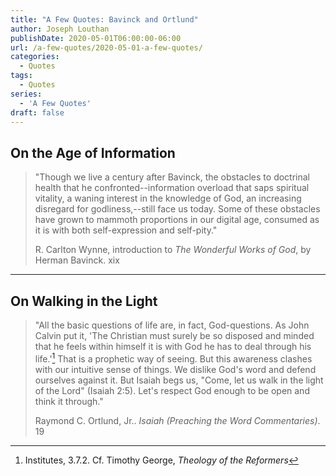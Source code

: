 ```yaml
---
title: "A Few Quotes: Bavinck and Ortlund"
author: Joseph Louthan
publishDate: 2020-05-01T06:00:00-06:00
url: /a-few-quotes/2020-05-01-a-few-quotes/
categories:
  - Quotes
tags:
  - Quotes
series:
  - 'A Few Quotes'
draft: false
---
```


## On the Age of Information

> "Though we live a century after Bavinck, the obstacles to doctrinal health that he confronted--information overload that saps spiritual vitality, a waning interest in the knowledge of God, an increasing disregard for godliness,--still face us today. Some of these obstacles have grown to mammoth proportions in our digital age, consumed as it is with both self-expression and self-pity."
>
> R. Carlton Wynne, introduction to *The Wonderful Works of God*, by Herman Bavinck. xix

---

## On Walking in the Light

> "All the basic questions of life are, in fact, God-questions. As John Calvin put it, 'The Christian must surely be so disposed and minded that he feels within himself it is with God he has to deal through his life.'[^1] That is a prophetic way of seeing. But this awareness clashes with our intuitive sense of things. We dislike God's word and defend ourselves against it. But Isaiah begs us, "Come, let us walk in the light of the Lord" (Isaiah 2:5). Let's respect God enough to be open and think it through."
>
>Raymond C. Ortlund, Jr.. *Isaiah (Preaching the Word Commentaries)*. 19

[^1]:Institutes, 3.7.2. Cf. Timothy George, *Theology of the Reformers*
